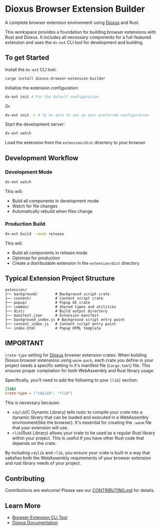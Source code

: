 # Dioxus Browser Extension Builder

A complete browser extension environment using [Dioxus](https://dioxuslabs.com/) and Rust.

This workspace provides a foundation for building browser extensions with Rust and Dioxus. It includes all necessary components for a full-featured extension and uses the `dx-ext` CLI tool for development and building.

## To get Started

Install the `dx-ext` CLI tool:

```bash
cargo install dioxus-browser-extension-builder
```

Initialize the extension configuration:

```bash
dx-ext init # For the default configuration
```

Or

```bash
dx-ext init -i # To be able to set up your preferred configuration
```

Start the development server:

```bash
dx-ext watch
```

Load the extension from the `extension/dist` directory to your browser

## Development Workflow

### Development Mode

```bash
dx-ext watch
```

This will:

- Build all components in development mode
- Watch for file changes
- Automatically rebuild when files change

### Production Build

```bash
dx-ext build --mode release
```

This will:

- Build all components in release mode
- Optimize for production
- Create a distributable extension in the `extension/dist` directory

## Typical Extension Project Structure

```tree
extension/
├── background/        # Background script crate
├── content/           # Content script crate
├── popup/             # Popup UI crate
├── common/            # Shared types and utilities
├── dist/              # Build output directory
├── manifest.json      # Extension manifest
├── background_index.js # Background script entry point
├── content_index.js   # Content script entry point
└── index.html         # Popup HTML template
```

## IMPORTANT

`crate-type` setting for [Dioxus](https://dioxuslabs.com/) browser extension crates: When building Dioxus browser extensions using `wasm-pack`, each crate you define in your project needs a specific setting in it's manifest file (`Cargo.toml`) file. This ensures proper compilation for both WebAssembly and Rust library usage.

Specifically, you'll need to add the following to your `[lib]` section:

```toml
[lib]
crate-type = ["cdylib", "rlib"]
```

This is necessary because:

- `cdylib`(C Dynamic Library) tells rustc to compile your crate into a dynamic library that can be loaded and executed in a WebAssembly environment(like the browser). It's essential for creating the `.wasm` file that your extension will use.
- `rlib`(Rust Library) allows your crate to be used as a regular Rust library within your project. This is useful if you have other Rust code that depends on the crate.

By including `cdylib` and `rlib`, you ensure your crate is built in a way that satisfies both the WebAssembly requirements of your browser extension and rust library needs of your project.

## Contributing

Contributions are welcome! Please see our [CONTRIBUTING.md](CONTRIBUTING.md) for details.

## Learn More

- [Browser Extension CLI Tool](https://github.com/Summit-Sailors/dioxus-browser-extension-builder/blob/main/dx-ext/README.md)
- [Dioxus Documentation](https://dioxuslabs.com/docs/)
